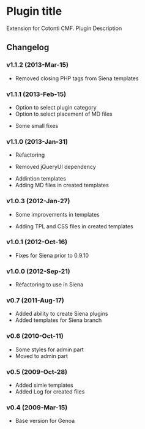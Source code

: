 Plugin title
============

Extension for Cotonti CMF. Plugin Description


Changelog
---------


### v1.1.2 (2013-Mar-15)  

- Removed closing PHP tags from Siena templates


### v1.1.1 (2013-Feb-15)  

+ Option to select plugin category
+ Option to select placement of MD files
* Some small fixes


### v1.1.0 (2013-Jan-31)

* Refactoring
- Removed jQueryUI dependency
+ Addintion templates
+ Adding MD files in created templates


### v1.0.3 (2012-Jan-27)

* Some improvements in templates
+ Adding TPL and CSS files in created templates


### v1.0.1 (2012-Oct-16)

+ Fixes for Siena prior to 0.9.10


### v1.0.0 (2012-Sep-21)

* Refactoring to use in Siena


### v0.7 (2011-Aug-17)

+ Added ability to create Siena plugins
+ Added templates for Siena branch


### v0.6 (2010-Oct-11)

* Some styles for admin part
* Moved to admin part


### v0.5 (2009-Oct-28)

+ Added simle templates
+ Added Log for created files


### v0.4 (2009-Mar-15)

* Base version for Genoa

